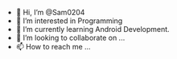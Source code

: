 - 👋 Hi, I’m @Sam0204
- 👀 I’m interested in Programming 
- 🌱 I’m currently learning Android Development.
- 💞️ I’m looking to collaborate on ...
- 📫 How to reach me ...

<!---
Sam0204/Sam0204 is a ✨ special ✨ repository because its `README.md` (this file) appears on your GitHub profile.
You can click the Preview link to take a look at your changes.
--->
